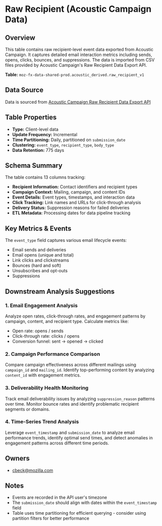 # Raw Recipient (Acoustic Campaign Data)

## Overview

This table contains raw recipient-level event data exported from Acoustic Campaign. It captures detailed email interaction metrics including sends, opens, clicks, bounces, and suppressions. The data is imported from CSV files provided by Acoustic Campaign's Raw Recipient Data Export API.

**Table:** `moz-fx-data-shared-prod.acoustic_derived.raw_recipient_v1`

## Data Source

Data is sourced from [Acoustic Campaign Raw Recipient Data Export API](https://developer.goacoustic.com/acoustic-campaign/reference/rawrecipientdataexport)

## Table Properties

- **Type:** Client-level data
- **Update Frequency:** Incremental
- **Time Partitioning:** Daily, partitioned on `submission_date`
- **Clustering:** `event_type`, `recipient_type`, `body_type`
- **Data Retention:** 775 days

## Schema Summary

The table contains 13 columns tracking:
- **Recipient Information:** Contact identifiers and recipient types
- **Campaign Context:** Mailing, campaign, and content IDs
- **Event Details:** Event types, timestamps, and interaction data
- **Click Tracking:** Link names and URLs for click-through analysis
- **Delivery Status:** Suppression reasons for failed deliveries
- **ETL Metadata:** Processing dates for data pipeline tracking

## Key Metrics & Events

The `event_type` field captures various email lifecycle events:
- Email sends and deliveries
- Email opens (unique and total)
- Link clicks and clickstreams
- Bounces (hard and soft)
- Unsubscribes and opt-outs
- Suppressions

## Downstream Analysis Suggestions

### 1. Email Engagement Analysis
Analyze open rates, click-through rates, and engagement patterns by campaign, content, and recipient type. Calculate metrics like:
- Open rate: opens / sends
- Click-through rate: clicks / opens
- Conversion funnel: sent → opened → clicked

### 2. Campaign Performance Comparison
Compare campaign effectiveness across different mailings using `campaign_id` and `mailing_id`. Identify top-performing content by analyzing `content_id` with engagement metrics.

### 3. Deliverability Health Monitoring
Track email deliverability issues by analyzing `suppression_reason` patterns over time. Monitor bounce rates and identify problematic recipient segments or domains.

### 4. Time-Series Trend Analysis
Leverage `event_timestamp` and `submission_date` to analyze email performance trends, identify optimal send times, and detect anomalies in engagement patterns across different time periods.

## Owners

- cbeck@mozilla.com

## Notes

- Events are recorded in the API user's timezone
- The `submission_date` should align with dates within the `event_timestamp` field
- Table uses time partitioning for efficient querying - consider using partition filters for better performance
